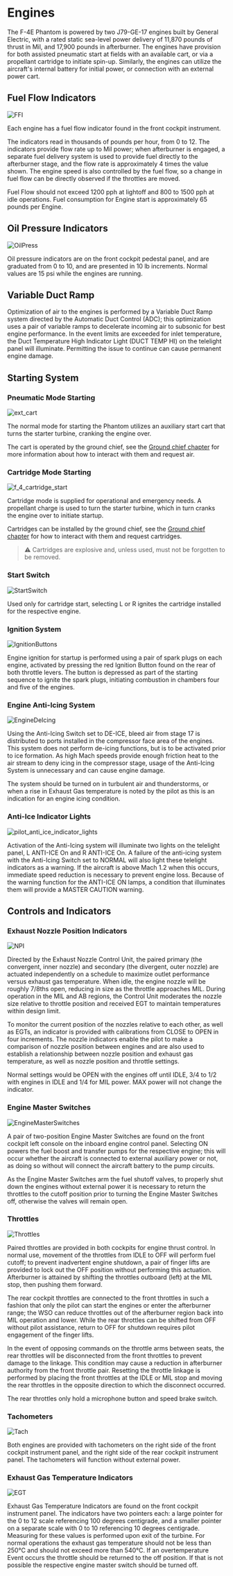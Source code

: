 # Engines

The F-4E Phantom is powered by two J79-GE-17 engines built by General Electric,
with a rated static sea-level power delivery of 11,870 pounds of thrust in Mil,
and 17,900 pounds in afterburner. The engines have provision for both assisted
pneumatic start at fields with an available cart, or via a propellant cartridge
to initiate spin-up. Similarly, the engines can utilize the aircraft's internal
battery for initial power, or connection with an external power cart.

## Fuel Flow Indicators

![FFI](../../img/FFI.jpg)

Each engine has a fuel flow indicator found in the front cockpit instrument.

The indicators read in thousands
of pounds per hour, from 0 to 12. The indicators provide flow rate up to Mil power; when afterburner
is engaged, a separate fuel delivery system is used to provide fuel directly to the
afterburner stage, and the flow rate is approximately 4 times the value shown. The engine
speed is also controlled by the fuel flow, so a change in fuel flow can be directly observed if the
throttles are moved.

Fuel Flow should not exceed 1200 pph at lightoff and 800 to 1500 pph at idle operations. Fuel
consumption for Engine start is approximately 65 pounds per Engine.

## Oil Pressure Indicators

![OilPress](../../img/OilPress.jpg)

Oil pressure indicators are on the front cockpit pedestal panel, and are graduated from 0 to 10, and
are presented in 10 lb increments. Normal values are 15 psi while the engines are running.

## Variable Duct Ramp

Optimization of air to the engines is performed by a Variable Duct Ramp system
directed by the Automatic Duct Control (ADC); this optimization uses a pair of variable ramps to
decelerate incoming air to subsonic for best engine performance. In the event
limits are exceeded for inlet temperature, the Duct Temperature High Indicator
Light (DUCT TEMP HI) on the telelight panel will illuminate. Permitting the issue to continue can
cause permanent engine damage.

## Starting System

### Pneumatic Mode Starting

![ext_cart](../../img/ext_ground_cart.jpg)

The normal mode for starting the Phantom utilizes an auxiliary start cart that
turns the starter turbine, cranking the engine over.

The cart is operated by the ground chief, see the
[Ground chief chapter](../../crew_chief/overview.md)
for more information about how to interact with them and request air.

### Cartridge Mode Starting

![f_4_cartridge_start](../../img/f_4_cartridge_start.jpg)

Cartridge mode is supplied for operational and emergency needs. A propellant
charge is used to turn the starter turbine, which in turn cranks the engine over
to initiate startup.

Cartridges can be installed by the ground chief, see the
[Ground chief chapter](../../crew_chief/overview.md)
for how to interact with them and request cartridges.

> ⚠️ Cartridges are explosive and, unless used, must not be
> forgotten to be removed.

### Start Switch

![StartSwitch](../../img/pilot_start_switch.jpg)

Used only for cartridge start, selecting L or R ignites the cartridge installed for
the respective engine.

### Ignition System

![IgnitionButtons](../../img/pilot_ignition_system.jpg)

Engine ignition for startup is performed using a pair of spark plugs on each
engine, activated by pressing the red Ignition Button found on the rear of both
throttle levers. The button is depressed as part of the starting sequence to ignite the spark plugs,
initiating combustion in chambers four and five of the engines.

### Engine Anti-Icing System

![EngineDeIcing](../../img/pilot_engine_de_ice.jpg)

Using
the Anti-Icing Switch
set to DE-ICE, bleed air from stage 17 is distributed to ports installed in the compressor face area
of the engines. This system does not perform de-icing functions, but is to be activated prior to ice
formation. As high Mach speeds provide enough friction heat to the air stream to deny icing in the
compressor stage, usage of the Anti-Icing System is unnecessary and can cause engine damage.

The system should be turned on in turbulent air and thunderstorms, or when a rise in Exhaust Gas
temperature is noted by the pilot as this is an indication for an engine icing condition.

### Anti-Ice Indicator Lights

![pilot_anti_ice_indicator_lights](../../img/pilot_anti_ice_indicators.jpg)

Activation of the Anti-Icing system will illuminate two lights on the telelight panel, L ANTI-ICE On
and R ANTI-ICE On. A failure of the anti-icing system with the Anti-Icing Switch set to NORMAL will
also light these telelight indicators as a warning. If the aircraft is above Mach 1.2 when this
occurs, immediate speed reduction is necessary to prevent engine loss. Because of the warning
function for the ANTI-ICE ON lamps, a condition that illuminates them will
provide a MASTER CAUTION warning.

## Controls and Indicators

### Exhaust Nozzle Position Indicators

![NPI](../../img/NPI.jpg)

Directed by the Exhaust Nozzle Control Unit, the paired primary (the convergent,
inner nozzle) and secondary (the divergent, outer nozzle) are actuated
independently on a schedule to maximize outlet performance versus exhaust gas
temperature. When idle, the engine nozzle will be roughly 7/8ths open, reducing
in size as the throttle approaches MIL. During operation in the MIL and AB
regions, the Control Unit moderates the nozzle size relative to throttle
position and received EGT to maintain temperatures within design limit.

To monitor the current position of the nozzles relative to each other, as well
as EGTs, an indicator
is provided with calibrations from CLOSE to OPEN in four increments. The nozzle indicators enable
the pilot to make a comparison of nozzle position between engines and are also used to establish a
relationship between nozzle position and exhaust gas temperature, as well as nozzle position and
throttle settings.

Normal settings would be OPEN with the engines off until IDLE, 3/4 to 1/2 with
engines in IDLE and 1/4 for MIL power. MAX power will not change the indicator.

### Engine Master Switches

![EngineMasterSwitches](../../img/pilot_engine_master_switches.jpg)

A pair of two-position Engine Master Switches are found on the front cockpit left console on
the inboard engine control panel. Selecting ON powers the fuel boost and transfer pumps for the
respective engine; this will occur whether the aircraft is connected to external auxiliary power or
not, as doing so without will connect the aircraft battery to the pump circuits.

As the Engine Master Switches arm the fuel shutoff valves, to properly shut down the engines without
external power it is necessary to return the throttles to the cutoff position prior to turning
the Engine Master Switches off, otherwise the valves will remain open.

### Throttles

![Throttles](../../img/pilot_throttles.jpg)

Paired throttles are provided in both cockpits for engine thrust control. In normal use, movement of
the throttles from IDLE to OFF will perform fuel cutoff; to prevent inadvertent engine shutdown, a
pair of finger lifts are provided to lock out the OFF position without performing this actuation.
Afterburner is attained by shifting the throttles outboard (left) at the MIL stop, then pushing them
forward.

The rear cockpit throttles are connected to the front throttles in such a fashion that only the
pilot can start the engines or enter the afterburner range; the WSO can reduce throttles out
of the afterburner region back into MIL operation and lower. While the rear throttles can be shifted
from OFF without pilot assistance, return to OFF for shutdown requires pilot engagement of the
finger lifts.

In the event of opposing commands on the throttle arms between seats, the rear
throttles will be disconnected from the front throttles to prevent damage to
the linkage. This condition may cause a reduction in afterburner authority from the front throttle
pair. Resetting the throttle linkage is performed by placing the front throttles at the IDLE or MIL
stop and moving the rear throttles in the opposite direction to which the disconnect occurred.

The rear throttles only hold a microphone button and speed brake switch.

### Tachometers

![Tach](../../img/Tach.jpg)

Both engines are provided with tachometers on the right side of the front
cockpit instrument panel, and the right side of the rear cockpit instrument panel.
The tachometers will function without external power.

### Exhaust Gas Temperature Indicators

![EGT](../../img/EGT.jpg)

Exhaust Gas Temperature Indicators are found on the front cockpit instrument panel.
The indicators have two pointers each: a large pointer for the 0 to 12 scale referencing 100 degrees
centigrade, and a smaller pointer on a separate scale with 0 to 10 referencing 10 degrees
centigrade. Measuring for these values is performed upon exit of the turbine. For normal operations
the exhaust gas temperature should not be less than 250°C and should not exceed more than 540°C. If
an overtemperature Event occurs the throttle should be returned to the off position. If that is not
possible the respective engine master switch should be turned off.
